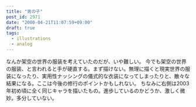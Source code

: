 ```yaml
---
title: "男の子"
post_id: 2971
date: "2000-04-21T11:07:59+09:00"
draft: true
tags:
  - illustrations
  - analog
---
```



なんか架空の世界の服装を考えていたのだが、いや難しい。 今でも架空の世界の服装、と言われると手が硬直する。まず描けない。無理に描くと現実世界の服装になったり、実用性ナッシングの儀式的な衣装になってしまったりと、散々な結果になる。ここは今後の修行のポイントかもしれない。  ちなみに右側は2003年初め頃に全く同じキャラを描いたもの。進歩しているのかどうか、激しく微妙。多分していない。

